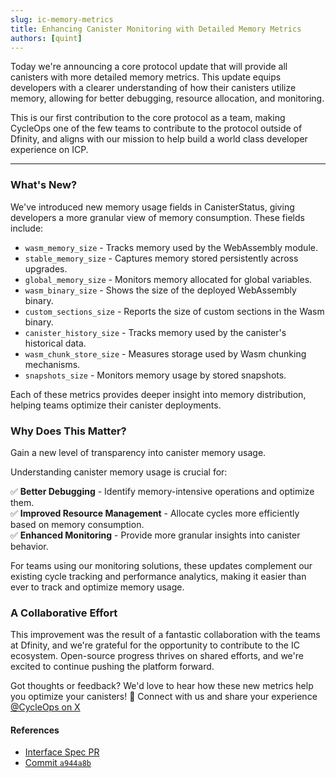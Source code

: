 ```yaml
---
slug: ic-memory-metrics
title: Enhancing Canister Monitoring with Detailed Memory Metrics
authors: [quint]
---
```


Today we're announcing a core protocol update that will provide all canisters with more detailed memory metrics. This update equips developers with a clearer understanding of how their canisters utilize memory, allowing for better debugging, resource allocation, and monitoring.

This is our first contribution to the core protocol as a team, making CycleOps one of the few teams to contribute to the protocol outside of Dfinity, and aligns with our mission to help build a world class developer experience on ICP.

<!-- truncate -->

---

### What's New?

We've introduced new memory usage fields in CanisterStatus, giving developers a more granular view of memory consumption. These fields include:

- `wasm_memory_size` - Tracks memory used by the WebAssembly module.
- `stable_memory_size` - Captures memory stored persistently across upgrades.
- `global_memory_size` - Monitors memory allocated for global variables.
- `wasm_binary_size` - Shows the size of the deployed WebAssembly binary.
- `custom_sections_size` - Reports the size of custom sections in the Wasm binary.
- `canister_history_size` - Tracks memory used by the canister's historical data.
- `wasm_chunk_store_size` - Measures storage used by Wasm chunking mechanisms.
- `snapshots_size` - Monitors memory usage by stored snapshots.

Each of these metrics provides deeper insight into memory distribution, helping teams optimize their canister deployments.

### Why Does This Matter?

Gain a new level of transparency into canister memory usage.

Understanding canister memory usage is crucial for:

✅ **Better Debugging** - Identify memory-intensive operations and optimize them. \
✅ **Improved Resource Management** - Allocate cycles more efficiently based on memory consumption. \
✅ **Enhanced Monitoring** - Provide more granular insights into canister behavior.

For teams using our monitoring solutions, these updates complement our existing cycle tracking and performance analytics, making it easier than ever to track and optimize memory usage.

### A Collaborative Effort

This improvement was the result of a fantastic collaboration with the teams at Dfinity, and we're grateful for the opportunity to contribute to the IC ecosystem. Open-source progress thrives on shared efforts, and we're excited to continue pushing the platform forward.

Got thoughts or feedback? We'd love to hear how these new metrics help you optimize your canisters! 🚀 Connect with us and share your experience [@CycleOps on X](https://x.com/CycleOps)

#### References

- [Interface Spec PR](https://github.com/dfinity/portal/pull/5240)
- [Commit `a944a8b`](https://github.com/dfinity/ic/commit/a944a8b331f1562508a5dde68f6eafcfbb54fe44)
